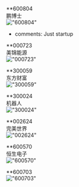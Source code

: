 
**600804  
鹏博士  
!["600804"](http://www.alphadiscover.com/marketstate/cn_CSI300_stock/img/600804.SS.png)  

- comments:
      Just startup
      
      
 **000723  
 美锦能源   
 !["000723"](http://www.alphadiscover.com/marketstate/cn_CSI300_stock/img/000723.SZ.png)
 
**300059  
东方财富  
!["300059"](http://www.alphadiscover.com/marketstate/cn_CSI300_stock/img/300059.SZ.png)  
  
 
 
 **300024  
 机器人  
 !["300024"](http://www.alphadiscover.com/marketstate/cn_CSI300_stock/img/300024.SZ.png)
 
 **002624  
 完美世界  
 !["002624"](http://www.alphadiscover.com/marketstate/cn_CSI300_stock/img/002624.SZ.png)  
 
 
 **600570  
 恒生电子  
 !["600570"](http://www.alphadiscover.com/marketstate/cn_CSI300_stock/img/600570.SS.png)  
   
 
**600703  
 !["600703"](http://www.alphadiscover.com/marketstate/cn_CSI300_stock/img/600703.SS.png)  
 
 
